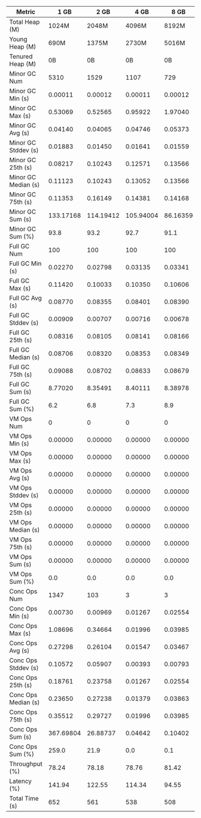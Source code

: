 | Metric | 1 GB | 2 GB | 4 GB | 8 GB |
|------|----|----|----|----|
| Total Heap (M) | 1024M | 2048M | 4096M | 8192M |
| Young Heap (M) | 690M | 1375M | 2730M | 5016M |
| Tenured Heap (M) | 0B | 0B | 0B | 0B |
| Minor GC Num | 5310 | 1529 | 1107 | 729 |
| Minor GC Min (s) | 0.00011 | 0.00012 | 0.00011 | 0.00012 |
| Minor GC Max (s) | 0.53069 | 0.52565 | 0.95922 | 1.97040 |
| Minor GC Avg (s) | 0.04140 | 0.04065 | 0.04746 | 0.05373 |
| Minor GC Stddev (s) | 0.01883 | 0.01450 | 0.01641 | 0.01559 |
| Minor GC 25th (s) | 0.08217 | 0.10243 | 0.12571 | 0.13566 |
| Minor GC Median (s) | 0.11123 | 0.10243 | 0.13052 | 0.13566 |
| Minor GC 75th (s) | 0.11353 | 0.16149 | 0.14381 | 0.14168 |
| Minor GC Sum (s) | 133.17168 | 114.19412 | 105.94004 | 86.16359 |
| Minor GC Sum (%) | 93.8 | 93.2 | 92.7 | 91.1 |
| Full GC Num | 100 | 100 | 100 | 100 |
| Full GC Min (s) | 0.02270 | 0.02798 | 0.03135 | 0.03341 |
| Full GC Max (s) | 0.11420 | 0.10033 | 0.10350 | 0.10606 |
| Full GC Avg (s) | 0.08770 | 0.08355 | 0.08401 | 0.08390 |
| Full GC Stddev (s) | 0.00909 | 0.00707 | 0.00716 | 0.00678 |
| Full GC 25th (s) | 0.08316 | 0.08105 | 0.08141 | 0.08166 |
| Full GC Median (s) | 0.08706 | 0.08320 | 0.08353 | 0.08349 |
| Full GC 75th (s) | 0.09088 | 0.08702 | 0.08633 | 0.08679 |
| Full GC Sum (s) | 8.77020 | 8.35491 | 8.40111 | 8.38978 |
| Full GC Sum (%) | 6.2 | 6.8 | 7.3 | 8.9 |
| VM Ops Num | 0 | 0 | 0 | 0 |
| VM Ops Min (s) | 0.00000 | 0.00000 | 0.00000 | 0.00000 |
| VM Ops Max (s) | 0.00000 | 0.00000 | 0.00000 | 0.00000 |
| VM Ops Avg (s) | 0.00000 | 0.00000 | 0.00000 | 0.00000 |
| VM Ops Stddev (s) | 0.00000 | 0.00000 | 0.00000 | 0.00000 |
| VM Ops 25th (s) | 0.00000 | 0.00000 | 0.00000 | 0.00000 |
| VM Ops Median (s) | 0.00000 | 0.00000 | 0.00000 | 0.00000 |
| VM Ops 75th (s) | 0.00000 | 0.00000 | 0.00000 | 0.00000 |
| VM Ops Sum (s) | 0.00000 | 0.00000 | 0.00000 | 0.00000 |
| VM Ops Sum (%) | 0.0 | 0.0 | 0.0 | 0.0 |
| Conc Ops Num | 1347 | 103 | 3 | 3 |
| Conc Ops Min (s) | 0.00730 | 0.00969 | 0.01267 | 0.02554 |
| Conc Ops Max (s) | 1.08696 | 0.34664 | 0.01996 | 0.03985 |
| Conc Ops Avg (s) | 0.27298 | 0.26104 | 0.01547 | 0.03467 |
| Conc Ops Stddev (s) | 0.10572 | 0.05907 | 0.00393 | 0.00793 |
| Conc Ops 25th (s) | 0.18761 | 0.23758 | 0.01267 | 0.02554 |
| Conc Ops Median (s) | 0.23650 | 0.27238 | 0.01379 | 0.03863 |
| Conc Ops 75th (s) | 0.35512 | 0.29727 | 0.01996 | 0.03985 |
| Conc Ops Sum (s) | 367.69804 | 26.88737 | 0.04642 | 0.10402 |
| Conc Ops Sum (%) | 259.0 | 21.9 | 0.0 | 0.1 |
| Throughput (%) | 78.24 | 78.18 | 78.76 | 81.42 |
| Latency (%) | 141.94 | 122.55 | 114.34 | 94.55 |
| Total Time (s) | 652 | 561 | 538 | 508 |
